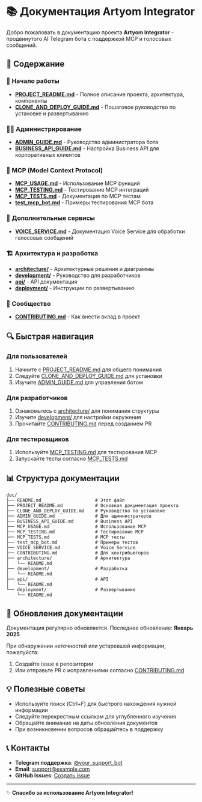# 📚 Документация Artyom Integrator

Добро пожаловать в документацию проекта **Artyom Integrator** - продвинутого AI Telegram бота с поддержкой MCP и голосовых сообщений.

## 📖 Содержание

### 🚀 Начало работы
- [**PROJECT_README.md**](./PROJECT_README.md) - Полное описание проекта, архитектура, компоненты
- [**CLONE_AND_DEPLOY_GUIDE.md**](./CLONE_AND_DEPLOY_GUIDE.md) - Пошаговое руководство по установке и развертыванию

### 👨‍💼 Администрирование
- [**ADMIN_GUIDE.md**](./ADMIN_GUIDE.md) - Руководство администратора бота
- [**BUSINESS_API_GUIDE.md**](./BUSINESS_API_GUIDE.md) - Настройка Business API для корпоративных клиентов

### 🔌 MCP (Model Context Protocol)
- [**MCP_USAGE.md**](./MCP_USAGE.md) - Использование MCP функций
- [**MCP_TESTING.md**](./MCP_TESTING.md) - Тестирование MCP интеграций
- [**MCP_TESTS.md**](./MCP_TESTS.md) - Документация по MCP тестам
- [**test_mcp_bot.md**](./test_mcp_bot.md) - Примеры тестирования MCP бота

### 🎤 Дополнительные сервисы
- [**VOICE_SERVICE.md**](./VOICE_SERVICE.md) - Документация Voice Service для обработки голосовых сообщений

### 🏗️ Архитектура и разработка
- [**architecture/**](./architecture/) - Архитектурные решения и диаграммы
- [**development/**](./development/) - Руководство для разработчиков
- [**api/**](./api/) - API документация
- [**deployment/**](./deployment/) - Инструкции по развертыванию

### 🤝 Сообщество
- [**CONTRIBUTING.md**](./CONTRIBUTING.md) - Как внести вклад в проект

## 🔍 Быстрая навигация

### Для пользователей
1. Начните с [PROJECT_README.md](./PROJECT_README.md) для общего понимания
2. Следуйте [CLONE_AND_DEPLOY_GUIDE.md](./CLONE_AND_DEPLOY_GUIDE.md) для установки
3. Изучите [ADMIN_GUIDE.md](./ADMIN_GUIDE.md) для управления ботом

### Для разработчиков
1. Ознакомьтесь с [architecture/](./architecture/) для понимания структуры
2. Изучите [development/](./development/) для настройки окружения
3. Прочитайте [CONTRIBUTING.md](./CONTRIBUTING.md) перед созданием PR

### Для тестировщиков
1. Используйте [MCP_TESTING.md](./MCP_TESTING.md) для тестирования MCP
2. Запускайте тесты согласно [MCP_TESTS.md](./MCP_TESTS.md)

## 📊 Структура документации

```
doc/
├── README.md                    # Этот файл
├── PROJECT_README.md            # Основная документация проекта
├── CLONE_AND_DEPLOY_GUIDE.md    # Руководство по установке
├── ADMIN_GUIDE.md               # Для администраторов
├── BUSINESS_API_GUIDE.md        # Business API
├── MCP_USAGE.md                 # Использование MCP
├── MCP_TESTING.md               # Тестирование MCP
├── MCP_TESTS.md                 # MCP тесты
├── test_mcp_bot.md              # Примеры тестов
├── VOICE_SERVICE.md             # Voice Service
├── CONTRIBUTING.md              # Для контрибьюторов
├── architecture/                # Архитектура
│   └── README.md
├── development/                 # Разработка
│   └── README.md
├── api/                         # API
│   └── README.md
└── deployment/                  # Развертывание
    └── README.md
```

## 🔄 Обновления документации

Документация регулярно обновляется. Последнее обновление: **Январь 2025**

При обнаружении неточностей или устаревшей информации, пожалуйста:
1. Создайте issue в репозитории
2. Или отправьте PR с исправлениями согласно [CONTRIBUTING.md](./CONTRIBUTING.md)

## 💡 Полезные советы

- Используйте поиск (Ctrl+F) для быстрого нахождения нужной информации
- Следуйте перекрестным ссылкам для углубленного изучения
- Обращайте внимание на даты обновления документов
- При возникновении вопросов обращайтесь в поддержку

## 📞 Контакты

- **Telegram поддержка**: [@your_support_bot](https://t.me/your_support_bot)
- **Email**: support@example.com
- **GitHub Issues**: [Создать issue](https://github.com/your-repo/artem.integrator/issues)

---

✨ **Спасибо за использование Artyom Integrator!**